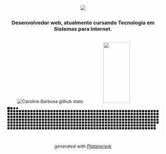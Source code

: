 <img align="right"  />

<h1 align="center">
    <img src="https://readme-typing-svg.herokuapp.com/?font=Righteous&size=35&center=true&vCenter=true&width=500&height=70&duration=4000&lines=Olá+,+seja+bem-vindo!+👋;+Me+chamo+Pedro+Joaquim!;" />
</h1>

<h3 align="center">Desenvolvedor web, atualmente cursando Tecnologia em Sistemas para Internet.</h3>

<br/>

<div align="center">

<div align="center">  
  <img width="49%" height="195px" src="https://github-readme-stats.vercel.app/api?username=pedrojaraujo&show_icons=true&count_private=true&hide_border=true&title_color=3F6FD7&icon_color=3F6FD7&text_color=c9d1d9&bg_color=0d1117" alt="Caroline Barbosa github stats" /> 
  <img width="41%" height="195px" src="https://github-readme-stats.vercel.app/api/top-langs/?username=pedrojaraujo&layout=compact&hide_border=true&title_color=3F6FD7&text_color=3F6FD7&bg_color=0d1117" />
</div>

<picture>
  <source media="(prefers-color-scheme: dark)" srcset="https://raw.githubusercontent.com/platane/platane/output/github-contribution-grid-snake-dark.svg">
  <img alt="github contribution grid snake animation" src="https://raw.githubusercontent.com/pedrojaraujo/pedrojaraujo/output/github-contribution-grid-snake.svg">
</picture>

_generated with [Platane/snk](https://github.com/Platane/snk)_
